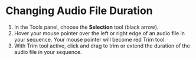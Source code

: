 # Changing Audio File Duration

1. In the Tools panel, choose the **Selection** tool \(black arrow\).
2. Hover your mouse pointer over the left or right edge of an audio file in your sequence. Your mouse pointer will become red Trim tool.
3. With Trim tool active, click and drag to trim or extend the duration of the audio file in your sequence.



